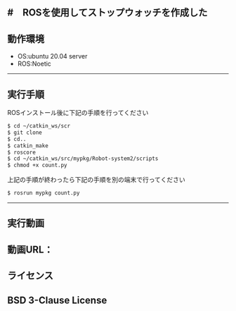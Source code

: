 #　ROSを使用してストップウォッチを作成した
---

## 動作環境
* OS:ubuntu 20.04 server
* ROS:Noetic
---

## 実行手順
ROSインストール後に下記の手順を行ってください
```sh
$ cd ~/catkin_ws/scr
$ git clone 
$ cd..
$ catkin_make
$ roscore
$ cd ~/catkin_ws/src/mypkg/Robot-system2/scripts
$ chmod +x count.py
```
上記の手順が終わったら下記の手順を別の端末で行ってください
```sh
$ rosrun mypkg count.py
```
---

## 実行動画
動画URL：
---

## ライセンス
BSD 3-Clause License
---
